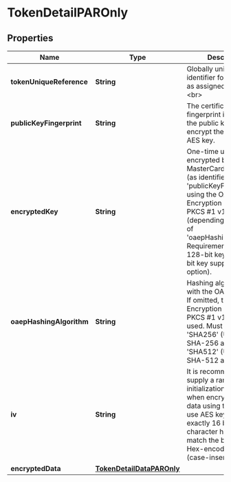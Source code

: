 

# TokenDetailPAROnly


## Properties

| Name | Type | Description | Notes |
|------------ | ------------- | ------------- | -------------|
|**tokenUniqueReference** | **String** | Globally unique identifier for the Token, as assigned by MDES.&lt;br&gt;  |  [optional] |
|**publicKeyFingerprint** | **String** | The certificate fingerprint identifying the public key used to encrypt the ephemeral AES key.  |  [optional] |
|**encryptedKey** | **String** | One-time use AES key encrypted by the MasterCard public key (as identified by &#39;publicKeyFingerprint&#39;) using the OAEP or RSA Encryption Standard PKCS #1 v1.5 scheme (depending on the value of &#39;oaepHashingAlgorithm&#39;. Requirement is for a 128-bit key (with 256-bit key supported as an option).  |  [optional] |
|**oaepHashingAlgorithm** | **String** | Hashing algorithm used with the OAEP scheme. If omitted, then the RSA Encryption Standard PKCS #1 v1.5 will be used. Must be either &#39;SHA256&#39; (Use the SHA-256 algorithm) or &#39;SHA512&#39; (Use the SHA-512 algorithm).  |  [optional] |
|**iv** | **String** | It is recommended to supply a random initialization vector when encrypting the data using the one-time use AES key. Must be exactly 16 bytes (32 character hex string) to match the block size. Hex-encoded data (case-insensitive).  |  [optional] |
|**encryptedData** | [**TokenDetailDataPAROnly**](TokenDetailDataPAROnly.md) |  |  [optional] |



